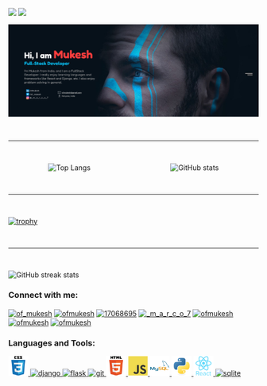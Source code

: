 <!-- profile view counter -->

![](https://komarev.com/ghpvc/?username=ofmukesh) ![](https://img.shields.io/twitter/follow/of_mukesh?logo=twitter&style=for-the-badge)

<!-- Top banner -->

![](/github_banner.png)


<br/>

---

<br/>

<!-- Account stats -->
<div style="display: flex;justify-content: space-around;">

![Top Langs](https://github-readme-stats.vercel.app/api/top-langs?username=ofmukesh&show_icons=true&locale=en&layout=compact)


![GitHub stats](https://github-readme-stats.vercel.app/api?username=ofmukesh&show_icons=true)


</div>

<br/>

---

<br/>

[![trophy](https://github-profile-trophy.vercel.app/?username=ofmukesh)](https://github.com/ryo-ma/github-profile-trophy)

<br/>

---

<br/>

![GitHub streak stats](https://streak-stats.demolab.com/?user=ofmukesh)


<h3 align="left">Connect with me:</h3>
<p align="left">
<a href="https://twitter.com/of_mukesh" target="blank"><img align="center" src="https://raw.githubusercontent.com/rahuldkjain/github-profile-readme-generator/master/src/images/icons/Social/twitter.svg" alt="of_mukesh" height="30" width="40" /></a>
<a href="https://linkedin.com/in/ofmukesh" target="blank"><img align="center" src="https://raw.githubusercontent.com/rahuldkjain/github-profile-readme-generator/master/src/images/icons/Social/linked-in-alt.svg" alt="ofmukesh" height="30" width="40" /></a>
<a href="https://stackoverflow.com/users/17068695" target="blank"><img align="center" src="https://raw.githubusercontent.com/rahuldkjain/github-profile-readme-generator/master/src/images/icons/Social/stack-overflow.svg" alt="17068695" height="30" width="40" /></a>
<a href="https://instagram.com/_m_a_r_c_o_7" target="blank"><img align="center" src="https://raw.githubusercontent.com/rahuldkjain/github-profile-readme-generator/master/src/images/icons/Social/instagram.svg" alt="_m_a_r_c_o_7" height="30" width="40" /></a>
<a href="https://www.codechef.com/users/ofmukesh" target="blank"><img align="center" src="https://cdn.jsdelivr.net/npm/simple-icons@3.1.0/icons/codechef.svg" alt="ofmukesh" height="30" width="40" /></a>
<a href="https://www.hackerrank.com/ofmukesh" target="blank"><img align="center" src="https://raw.githubusercontent.com/rahuldkjain/github-profile-readme-generator/master/src/images/icons/Social/hackerrank.svg" alt="ofmukesh" height="30" width="40" /></a>
<a href="https://www.leetcode.com/ofmukesh" target="blank"><img align="center" src="https://raw.githubusercontent.com/rahuldkjain/github-profile-readme-generator/master/src/images/icons/Social/leet-code.svg" alt="ofmukesh" height="30" width="40" /></a>
</p>

<h3 align="left">Languages and Tools:</h3>
<p align="left"> <a href="https://www.w3schools.com/css/" target="_blank" rel="noreferrer"> <img src="https://raw.githubusercontent.com/devicons/devicon/master/icons/css3/css3-original-wordmark.svg" alt="css3" width="40" height="40"/> </a> <a href="https://www.djangoproject.com/" target="_blank" rel="noreferrer"> <img src="https://cdn.worldvectorlogo.com/logos/django.svg" alt="django" width="40" height="40"/> </a> <a href="https://flask.palletsprojects.com/" target="_blank" rel="noreferrer"> <img src="https://www.vectorlogo.zone/logos/pocoo_flask/pocoo_flask-icon.svg" alt="flask" width="40" height="40"/> </a> <a href="https://git-scm.com/" target="_blank" rel="noreferrer"> <img src="https://www.vectorlogo.zone/logos/git-scm/git-scm-icon.svg" alt="git" width="40" height="40"/> </a> <a href="https://www.w3.org/html/" target="_blank" rel="noreferrer"> <img src="https://raw.githubusercontent.com/devicons/devicon/master/icons/html5/html5-original-wordmark.svg" alt="html5" width="40" height="40"/> </a> <a href="https://developer.mozilla.org/en-US/docs/Web/JavaScript" target="_blank" rel="noreferrer"> <img src="https://raw.githubusercontent.com/devicons/devicon/master/icons/javascript/javascript-original.svg" alt="javascript" width="40" height="40"/> </a> <a href="https://www.mysql.com/" target="_blank" rel="noreferrer"> <img src="https://raw.githubusercontent.com/devicons/devicon/master/icons/mysql/mysql-original-wordmark.svg" alt="mysql" width="40" height="40"/> </a> <a href="https://www.python.org" target="_blank" rel="noreferrer"> <img src="https://raw.githubusercontent.com/devicons/devicon/master/icons/python/python-original.svg" alt="python" width="40" height="40"/> </a> <a href="https://reactjs.org/" target="_blank" rel="noreferrer"> <img src="https://raw.githubusercontent.com/devicons/devicon/master/icons/react/react-original-wordmark.svg" alt="react" width="40" height="40"/> </a> <a href="https://www.sqlite.org/" target="_blank" rel="noreferrer"> <img src="https://www.vectorlogo.zone/logos/sqlite/sqlite-icon.svg" alt="sqlite" width="40" height="40"/> </a> </p>
